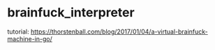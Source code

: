 # brainfuck_interpreter

tutorial: https://thorstenball.com/blog/2017/01/04/a-virtual-brainfuck-machine-in-go/
